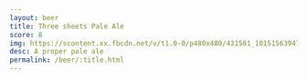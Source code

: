 ```yaml
---
layout: beer
title: Three sheets Pale Ale
score: 8
img: https://scontent.xx.fbcdn.net/v/t1.0-0/p480x480/431581_10151563947388745_1746265085_n.jpg?oh=07a88d500741ee2e08c34a9209753679&oe=58DC8D60
desc: A proper pale ale
permalink: /beer/:title.html
---
```

